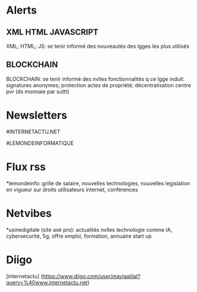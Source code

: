 Alerts
=======
XML HTML JAVASCRIPT
--------------------

XML; HTML; JS: se tenir informé des nouveautés des lgges les plus utilisés

BLOCKCHAIN 
-----------

BLOCKCHAIN: se tenir informé des nvlles fonctionnalités q ce lgge induit: 
signatures anonymes; protection actes de propriété; décentralisation centre pvr (ds monnaie par suttt) 

Newsletters
===========

#INTERNETACTU.NET

#LEMONDEINFORMATIQUE


Flux rss 
=========

*lemondeinfo: grille de salaire, nouvelles technologies,
nouvelles legislation en vigueur sur droits utilisateurs internet, conférences 

Netvibes
========

*usinedigitale (site axé pro): actualités nvlles technologie comme IA, cybersecurité, 5g, offre emploi, formation, annuaire start up  


Diigo 
=====

[internetactu] (https://www.diigo.com/user/maylaalilat?query=%40www.internetactu.net)


